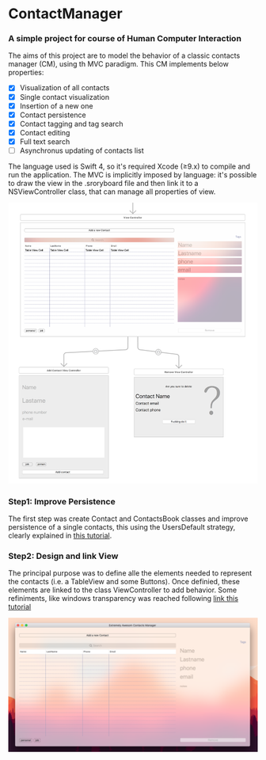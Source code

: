 # ContactManager
### A simple project for course of Human Computer Interaction
The aims of this project are to model the behavior of a classic contacts manager (CM), using th MVC paradigm.
This CM implements below properties:
- [x] Visualization of all contacts
- [x] Single contact visualization
- [x] Insertion of a new one
- [x] Contact persistence
- [x] Contact tagging and tag search
- [x] Contact editing
- [x] Full text search
- [ ] Asynchronus updating of contacts list

The language used is Swift 4, so it's required Xcode (≥9.x) to compile and run the application. The MVC is implicitly imposed by language: it's possible to draw the view in the .sroryboard file and then link it to a NSViewController class, that can manage all properties of view.

![Xcode Design bulder](https://raw.githubusercontent.com/adelmassimo/ContactManager/master/redameImg/storyboard.png)

### Step1: Improve Persistence
The first step was create Contact and ContactsBook classes and improve persistence of a single contacts, this using the UsersDefault strategy, clearly explained in [this tutorial](https://developer.apple.com/documentation/foundation/userdefaults).

### Step2: Design and link View
The principal purpose was to define alle the elements needed to represent the contacts (i.e. a TableView and some Buttons). Once definied, these elements are linked to the class ViewController to add behavior.
Some refiniments, like windows transparency was reached following [link this tutorial](https://developer.apple.com/documentation/appkit/nsvisualeffectview)


![First launch](https://raw.githubusercontent.com/adelmassimo/ContactManager/master/redameImg/start.png)